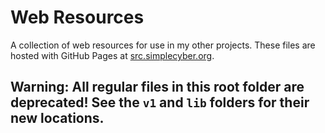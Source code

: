 # Web Resources
A collection of web resources for use in my other projects. These files are hosted with GitHub Pages at [src.simplecyber.org](https://src.simplecyber.org).

## **Warning:** All regular files in this root folder are deprecated! See the `v1` and `lib` folders for their new locations.